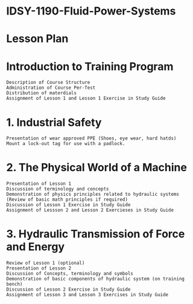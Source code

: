 # IDSY-1190-Fluid-Power-Systems
# Lesson Plan 
# Introduction to Training Program
    Description of Course Structure
    Administration of Course Per-Test
    Distribution of materdials
    Assignment of Lesson 1 and Lesson 1 Exercise in Study Guide
# 1. Industrial Safety
    Presentation of wear approved PPE (Shoes, eye wear, hard hatds)
    Mount a lock-out tag for use with a padlock.
# 2. The Physical World of a Machine
    Presentation of Lesson 1 
    Discussion of terminology and concepts
    Demonstration of physics principles related to hydraulic systems
    (Review of basic math principles if required)
    Discussion of Lesson 1 Exercise in Study Guide
    Assignment of Lessson 2 and Lesson 2 Exercieses in Study Guide
# 3. Hydraulic Transmission of Force and Energy
    Review of Lesson 1 (optional)
    Presentation of Lesson 2 
    Discussion of Concepts, terminology and symbols
    Demonstration of basic components of hydraulic system (on training bench)
    Discussion of Lesson 2 Exercise in Study Guide
    Assignment of Lesson 3 and Lesson 3 Exercises in Study Guide
    
